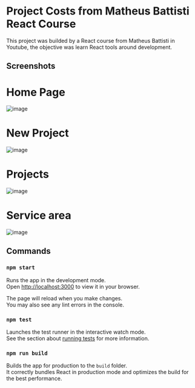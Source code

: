 # Project Costs from Matheus Battisti React Course

This project was builded by a React course from Matheus Battisti in Youtube, the objective was learn React tools around development.

## Screenshots
# Home Page
![image](https://user-images.githubusercontent.com/99288851/174936527-6d19182b-9da0-4ead-95b9-f793efb4b8b5.png)

# New Project
![image](https://user-images.githubusercontent.com/99288851/174936620-41668bb4-9847-43f7-82a1-dfa4fcc7efad.png)

# Projects
![image](https://user-images.githubusercontent.com/99288851/174936650-55c93deb-5184-4f2d-be18-3ce98a14c4bf.png)

# Service area
![image](https://user-images.githubusercontent.com/99288851/174936722-187be8de-dc65-4f2e-b97a-2077a765d638.png)

## Commands

### `npm start`

Runs the app in the development mode.\
Open [http://localhost:3000](http://localhost:3000) to view it in your browser.

The page will reload when you make changes.\
You may also see any lint errors in the console.

### `npm test`

Launches the test runner in the interactive watch mode.\
See the section about [running tests](https://facebook.github.io/create-react-app/docs/running-tests) for more information.

### `npm run build`

Builds the app for production to the `build` folder.\
It correctly bundles React in production mode and optimizes the build for the best performance.
